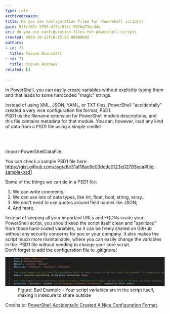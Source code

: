 ```yaml
---
type: rule
archivedreason: 
title: Do you use configuration files for PowerShell scripts?
guid: 91fcf87e-5709-47fb-9ff1-997bd716cdda
uri: do-you-use-configuration-files-for-powershell-scripts
created: 2020-10-22T18:25:28.0000000Z
authors:
- id: 73
  title: Kaique Biancatti
- id: 71
  title: Steven Andrews
related: []

---
```



<p class="ssw15-rteElement-P">In PowerShell, you can easily create variables without explicitly typing them and that leads to some hardcoded "magic" strings.​​<br></p><p class="ssw15-rteElement-P">Instead of using XML, JSON, YAML, or TXT files, PowerShell "accidentally" created a very nice configuration file format, PSD1.<br>PSD1 us the filename extension for PowerShell module descriptions, and this file contains metadata for that module. You can, however, load any kind of data from a PSD1 file using a simple cmdlet ​​​<br></p>
<br><excerpt class='endintro'></excerpt><br>
<p class="ssw15-rteElement-CodeArea">Import-PowerShellDataFile.<br></p><p>You can check a sample PSD1 file here: 
   <a href="https://gist.github.com/ssg/a8e31af18ae8e03dcdc0f23e02793eca%22%20%5cl%20%22file-sample-psd1">https://gist.github.com/ssg/a8e31af18ae8e03dcdc0f23e02793eca#file-sample-psd1</a><br></p><p class="ssw15-rteElement-P">Some of the things we can do in a PSD1 file:</p><ol><li>We can write comments;</li><li>We can use lots of data types, like int, float, bool, string, array...</li><li>We don't need to use quotes around field names like JSON;</li><li>And more.</li></ol><p>Instead of keeping all your important URLs and FQDNs inside your PowerShell script, you should keep the script itself clean and "sanitized" from those hard-coded variables, so it can be freely shared on GitHub without any security concerns for you or your company. It also makes the script much more maintainable, where you can easily change the variables in the .PSD1 file without needing to change your core script.<br>Don't forget to add the configuration file to .gitignore!</p><dl class="badImage"><dt>
      <img src="bad-script-variables.png" alt="bad-script-variables.png" style="width:750px;" />
   </dt><dd>Figure: Bad Example - Your script variables are in the script itself, making it insecure to share outside</dd></dl><p>Credits to: 
   <a href="https://medium.com/%40ssg/powershell-accidentally-created-a-nice-configuration-format-3efde5448090">PowerShell Accidentally Created A Nice Configuration Format</a>.​​<br></p>


